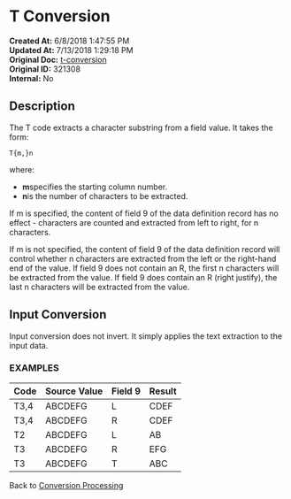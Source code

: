 # T Conversion

**Created At:** 6/8/2018 1:47:55 PM  
**Updated At:** 7/13/2018 1:29:18 PM  
**Original Doc:** [t-conversion](https://docs.jbase.com/46351-conversion-processing/t-conversion)  
**Original ID:** 321308  
**Internal:** No  


## Description 

The T code extracts a character substring from a field value. It takes the form:

```
T{m,}n
```

where:

- **m**specifies the starting column number.
- **n**is the number of characters to be extracted.




If m is specified, the content of field 9 of the data definition record has no effect - characters are counted and extracted from left to right, for n characters.

If m is not specified, the content of field 9 of the data definition record will control whether n characters are extracted from the left or the right-hand end of the value. If field 9 does not contain an R, the first n characters will be extracted from the value. If field 9 does contain an R (right justify), the last n characters will be extracted from the value.



## Input Conversion 

Input conversion does not invert. It simply applies the text extraction to the input data.



### EXAMPLES


| Code<br> | Source Value<br> | Field 9<br> | Result<br> |
| --- | --- | --- | --- |
| T3,4<br> | ABCDEFG<br> | L<br> | CDEF<br> |
| T3,4<br> | ABCDEFG<br> | R<br> | CDEF<br> |
| T2<br> | ABCDEFG<br> | L<br> | AB<br> |
| T3<br> | ABCDEFG<br> | R<br> | EFG<br> |
| T3<br> | ABCDEFG<br> | T<br> | ABC<br> |




Back to [Conversion Processing](./../conversion-processing)
